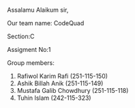 Assalamu Alaikum  sir,

Our team name: CodeQuad

Section:C

Assigment No:1

Group members: 
01) Rafiwol Karim Rafi (251-115-150)
02) Ashik Billah Anik (251-115-149)
03) Mustafa Galib Chowdhury (251-115-118)
04) Tuhin Islam (242-115-323)

